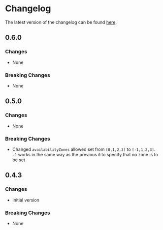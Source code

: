 # Changelog

The latest version of the changelog can be found [here](https://github.com/Azure/bicep-registry-modules/blob/main/avm/res/compute/disk/CHANGELOG.md).

## 0.6.0

### Changes

- None

### Breaking Changes

- None

## 0.5.0

### Changes

- None

### Breaking Changes

- Changed `availabilityZones` allowed set from `[0,1,2,3]` to `[-1,1,2,3]`. `-1` works in the same way as the previous `0` to specify that no zone is to be set

## 0.4.3

### Changes

- Initial version

### Breaking Changes

- None
